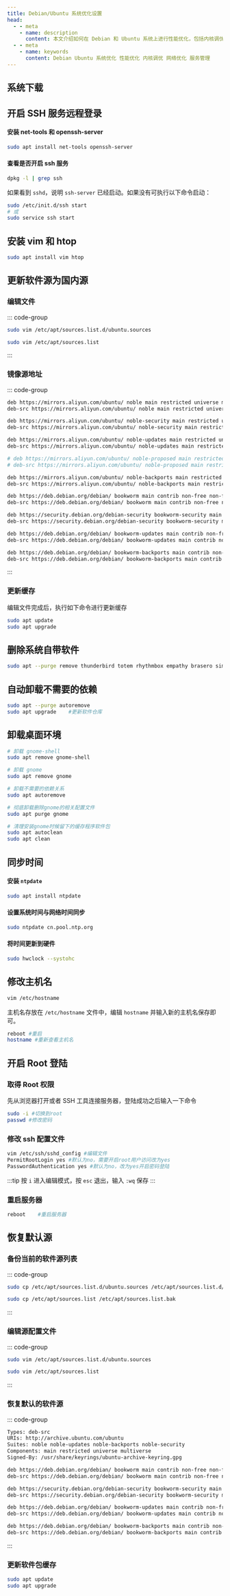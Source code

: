 ```yaml
---
title: Debian/Ubuntu 系统优化设置
head:
  - - meta
    - name: description
      content: 本文介绍如何在 Debian 和 Ubuntu 系统上进行性能优化，包括内核调优、网络优化和服务管理等。
  - - meta
    - name: keywords
      content: Debian Ubuntu 系统优化 性能优化 内核调优 网络优化 服务管理
---
```


## 系统下载

<Pill name="Ubuntu" link="https://cn.ubuntu.com/download/desktop" :icon="{ light: 'skill-icons:ubuntu-light', dark: 'skill-icons:ubuntu-dark' }" alt="ubuntu图标" />
<Pill name="Debian" link="https://www.debian.org/" :icon="{ light: 'skill-icons:debian-light', dark: 'skill-icons:debian-dark' }" alt="debian图标"/>

## 开启 SSH 服务远程登录

#### 安装 net-tools 和 openssh-server

```sh
sudo apt install net-tools openssh-server
```

#### 查看是否开启 ssh 服务

```sh
dpkg -l | grep ssh
```

如果看到 `sshd`，说明 `ssh-server` 已经启动。如果没有可执行以下命令启动：

```sh
sudo /etc/init.d/ssh start
# 或
sudo service ssh start
```

## 安装 vim 和 htop

```sh
sudo apt install vim htop
```

## 更新软件源为国内源

### 编辑文件

::: code-group

```sh [Ubuntu]
sudo vim /etc/apt/sources.list.d/ubuntu.sources
```

```sh [Debian]
sudo vim /etc/apt/sources.list
```

:::

### 镜像源地址

::: code-group

```sh [Ubuntu]
deb https://mirrors.aliyun.com/ubuntu/ noble main restricted universe multiverse
deb-src https://mirrors.aliyun.com/ubuntu/ noble main restricted universe multiverse

deb https://mirrors.aliyun.com/ubuntu/ noble-security main restricted universe multiverse
deb-src https://mirrors.aliyun.com/ubuntu/ noble-security main restricted universe multiverse

deb https://mirrors.aliyun.com/ubuntu/ noble-updates main restricted universe multiverse
deb-src https://mirrors.aliyun.com/ubuntu/ noble-updates main restricted universe multiverse

# deb https://mirrors.aliyun.com/ubuntu/ noble-proposed main restricted universe multiverse
# deb-src https://mirrors.aliyun.com/ubuntu/ noble-proposed main restricted universe multiverse

deb https://mirrors.aliyun.com/ubuntu/ noble-backports main restricted universe multiverse
deb-src https://mirrors.aliyun.com/ubuntu/ noble-backports main restricted universe multiverse
```

```sh [Debian]
deb https://deb.debian.org/debian/ bookworm main contrib non-free non-free-firmware
deb-src https://deb.debian.org/debian/ bookworm main contrib non-free non-free-firmware

deb https://security.debian.org/debian-security bookworm-security main contrib non-free non-free-firmware
deb-src https://security.debian.org/debian-security bookworm-security main contrib non-free non-free-firmware

deb https://deb.debian.org/debian/ bookworm-updates main contrib non-free non-free-firmware
deb-src https://deb.debian.org/debian/ bookworm-updates main contrib non-free non-free-firmware

deb https://deb.debian.org/debian/ bookworm-backports main contrib non-free non-free-firmware
deb-src https://deb.debian.org/debian/ bookworm-backports main contrib non-free non-free-firmware
```

:::

### 更新缓存

编辑文件完成后，执行如下命令进行更新缓存

```sh
sudo apt update
sudo apt upgrade
```

## 删除系统自带软件

```sh
sudo apt --purge remove thunderbird totem rhythmbox empathy brasero simple-scan gnome-mahjongg aisleriot gnome-mines cheese transmission-common gnome-orca gnome-sudoku remmina
```

## 自动卸载不需要的依赖

```sh
sudo apt --purge autoremove
sudo apt upgrade	#更新软件仓库
```

## 卸载桌面环境

```sh
# 卸载 gnome-shell
sudo apt remove gnome-shell

# 卸载 gnome
sudo apt remove gnome

# 卸载不需要的依赖关系
sudo apt autoremove

# 彻底卸载删除gnome的相关配置文件
sudo apt purge gnome

# 清理安装gnome时候留下的缓存程序软件包
sudo apt autoclean
sudo apt clean
```

## 同步时间

#### 安装 `ntpdate`

```sh
sudo apt install ntpdate
```

#### 设置系统时间与网络时间同步

```sh
sudo ntpdate cn.pool.ntp.org
```

#### 将时间更新到硬件

```sh
sudo hwclock --systohc
```

## 修改主机名

```sh
vim /etc/hostname

```

主机名存放在 `/etc/hostname` 文件中，编辑 `hostname` 并输入新的主机名保存即可。

```sh
reboot #重启
hostname #重新查看主机名
```

## 开启 Root 登陆

### 取得 Root 权限

先从浏览器打开或者 SSH 工具连接服务器，登陆成功之后输入一下命令

```bash
sudo -i #切换到root
passwd #修改密码
```

### 修改 ssh 配置文件

```bash
vim /etc/ssh/sshd_config #编辑文件
PermitRootLogin yes #默认为no，需要开启root用户访问改为yes
PasswordAuthentication yes #默认为no，改为yes开启密码登陆
```

:::tip
按 `i` 进入编辑模式，按 `esc` 退出，输入 `:wq` 保存
:::

### 重启服务器

```bash
reboot    #重启服务器
```

## 恢复默认源

### 备份当前的软件源列表

::: code-group

```sh [Ubuntu]
sudo cp /etc/apt/sources.list.d/ubuntu.sources /etc/apt/sources.list.d/ubuntu.sources.bak
```

```sh [Debian]
sudo cp /etc/apt/sources.list /etc/apt/sources.list.bak
```

:::

### 编辑源配置文件

::: code-group

```sh [Ubuntu]
sudo vim /etc/apt/sources.list.d/ubuntu.sources
```

```sh [Debian]
sudo vim /etc/apt/sources.list
```

:::

### 恢复默认的软件源

::: code-group

```sh [Ubuntu]
Types: deb-src
URIs: http://archive.ubuntu.com/ubuntu
Suites: noble noble-updates noble-backports noble-security
Components: main restricted universe multiverse
Signed-By: /usr/share/keyrings/ubuntu-archive-keyring.gpg
```

```sh [Debian]
deb https://deb.debian.org/debian/ bookworm main contrib non-free non-free-firmware
deb-src https://deb.debian.org/debian/ bookworm main contrib non-free non-free-firmware

deb https://security.debian.org/debian-security bookworm-security main contrib non-free non-free-firmware
deb-src https://security.debian.org/debian-security bookworm-security main contrib non-free non-free-firmware

deb https://deb.debian.org/debian/ bookworm-updates main contrib non-free non-free-firmware
deb-src https://deb.debian.org/debian/ bookworm-updates main contrib non-free non-free-firmware

deb https://deb.debian.org/debian/ bookworm-backports main contrib non-free non-free-firmware
deb-src https://deb.debian.org/debian/ bookworm-backports main contrib non-free non-free-firmware
```

:::

### 更新软件包缓存

```sh
sudo apt update
sudo apt upgrade
```
